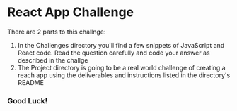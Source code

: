 # React App Challenge

There are 2 parts to this challnge: 
1. In the Challenges directory you'll find a few snippets of JavaScript and React code. Read the question carefully and code your answer as described in the challge
2. The Project directory is going to be a real world challenge of creating a reach app using the deliverables and instructions listed in the directory's README


### Good Luck!
